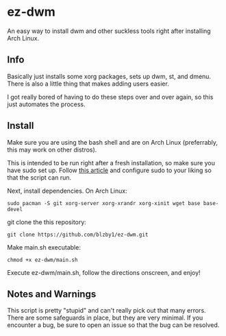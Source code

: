 # ez-dwm

An easy way to install dwm and other suckless tools right after installing Arch Linux.

## Info

Basically just installs some xorg packages, sets up dwm, st, and dmenu. There is also a little thing that makes adding users easier.

I got really bored of having to do these steps over and over again, so this just automates the process.

## Install

Make sure you are using the bash shell and are on Arch Linux (preferrably, this may work on other distros).

This is intended to be run right after a fresh installation, so make sure you have sudo set up. Follow [this article](https://wiki.archlinux.org/title/sudo) and configure sudo to your liking so that the script can run.

Next, install dependencies. On Arch Linux:

    sudo pacman -S git xorg-server xorg-xrandr xorg-xinit wget base base-devel

git clone the this repository:

    git clone https://github.com/blzby1/ez-dwm.git
    
Make main.sh executable:

    chmod +x ez-dwm/main.sh

Execute ez-dwm/main.sh, follow the directions onscreen, and enjoy!

## Notes and Warnings

This script is pretty "stupid" and can't really pick out that many errors. There are some safeguards in place, but they are very minimal. If you encounter a bug, be sure to open an issue so that the bug can be resolved.

